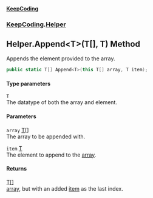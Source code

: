 #### [KeepCoding](index.md 'index')
### [KeepCoding](KeepCoding.md 'KeepCoding').[Helper](Helper.md 'KeepCoding.Helper')
## Helper.Append&lt;T&gt;(T[], T) Method
Appends the element provided to the array.  
```csharp
public static T[] Append<T>(this T[] array, T item);
```
#### Type parameters
<a name='KeepCoding_Helper_Append_T_(T___T)_T'></a>
`T`  
The datatype of both the array and element.
  
#### Parameters
<a name='KeepCoding_Helper_Append_T_(T___T)_array'></a>
`array` [T](Helper_Append_nYzvrraqNyLhvxrJC5rlLw.md#KeepCoding_Helper_Append_T_(T___T)_T 'KeepCoding.Helper.Append&lt;T&gt;(T[], T).T')[[]](https://docs.microsoft.com/en-us/dotnet/api/System.Array 'System.Array')  
The array to be appended with.
  
<a name='KeepCoding_Helper_Append_T_(T___T)_item'></a>
`item` [T](Helper_Append_nYzvrraqNyLhvxrJC5rlLw.md#KeepCoding_Helper_Append_T_(T___T)_T 'KeepCoding.Helper.Append&lt;T&gt;(T[], T).T')  
The element to append to the [array](Helper_Append_nYzvrraqNyLhvxrJC5rlLw.md#KeepCoding_Helper_Append_T_(T___T)_array 'KeepCoding.Helper.Append&lt;T&gt;(T[], T).array').
  
#### Returns
[T](Helper_Append_nYzvrraqNyLhvxrJC5rlLw.md#KeepCoding_Helper_Append_T_(T___T)_T 'KeepCoding.Helper.Append&lt;T&gt;(T[], T).T')[[]](https://docs.microsoft.com/en-us/dotnet/api/System.Array 'System.Array')  
[array](Helper_Append_nYzvrraqNyLhvxrJC5rlLw.md#KeepCoding_Helper_Append_T_(T___T)_array 'KeepCoding.Helper.Append&lt;T&gt;(T[], T).array'), but with an added [item](Helper_Append_nYzvrraqNyLhvxrJC5rlLw.md#KeepCoding_Helper_Append_T_(T___T)_item 'KeepCoding.Helper.Append&lt;T&gt;(T[], T).item') as the last index.
